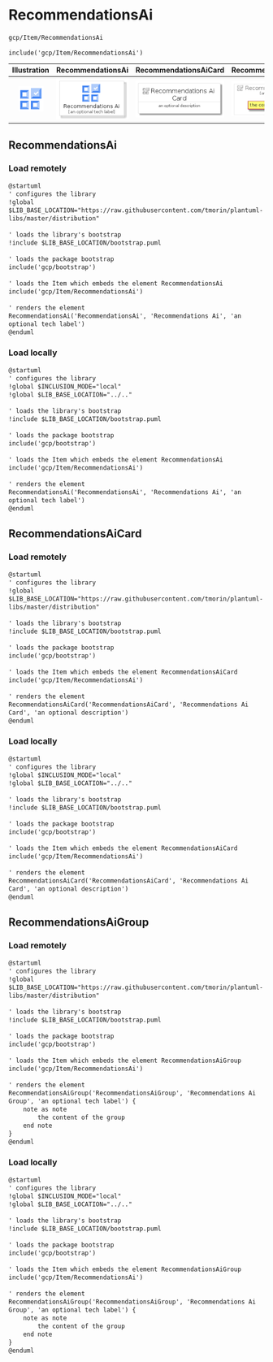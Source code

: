 # RecommendationsAi


```text
gcp/Item/RecommendationsAi
```

```text
include('gcp/Item/RecommendationsAi')
```



| Illustration | RecommendationsAi | RecommendationsAiCard | RecommendationsAiGroup |
| :---: | :---: | :---: | :---: |
| ![illustration for Illustration](../../gcp/Item/RecommendationsAi.png) | ![illustration for RecommendationsAi](../../gcp/Item/RecommendationsAi.Local.png) | ![illustration for RecommendationsAiCard](../../gcp/Item/RecommendationsAiCard.Local.png) | ![illustration for RecommendationsAiGroup](../../gcp/Item/RecommendationsAiGroup.Local.png) |




## RecommendationsAi

### Load remotely
```plantuml
@startuml
' configures the library
!global $LIB_BASE_LOCATION="https://raw.githubusercontent.com/tmorin/plantuml-libs/master/distribution"

' loads the library's bootstrap
!include $LIB_BASE_LOCATION/bootstrap.puml

' loads the package bootstrap
include('gcp/bootstrap')

' loads the Item which embeds the element RecommendationsAi
include('gcp/Item/RecommendationsAi')

' renders the element
RecommendationsAi('RecommendationsAi', 'Recommendations Ai', 'an optional tech label')
@enduml
```

### Load locally
```plantuml
@startuml
' configures the library
!global $INCLUSION_MODE="local"
!global $LIB_BASE_LOCATION="../.."

' loads the library's bootstrap
!include $LIB_BASE_LOCATION/bootstrap.puml

' loads the package bootstrap
include('gcp/bootstrap')

' loads the Item which embeds the element RecommendationsAi
include('gcp/Item/RecommendationsAi')

' renders the element
RecommendationsAi('RecommendationsAi', 'Recommendations Ai', 'an optional tech label')
@enduml
```

## RecommendationsAiCard

### Load remotely
```plantuml
@startuml
' configures the library
!global $LIB_BASE_LOCATION="https://raw.githubusercontent.com/tmorin/plantuml-libs/master/distribution"

' loads the library's bootstrap
!include $LIB_BASE_LOCATION/bootstrap.puml

' loads the package bootstrap
include('gcp/bootstrap')

' loads the Item which embeds the element RecommendationsAiCard
include('gcp/Item/RecommendationsAi')

' renders the element
RecommendationsAiCard('RecommendationsAiCard', 'Recommendations Ai Card', 'an optional description')
@enduml
```

### Load locally
```plantuml
@startuml
' configures the library
!global $INCLUSION_MODE="local"
!global $LIB_BASE_LOCATION="../.."

' loads the library's bootstrap
!include $LIB_BASE_LOCATION/bootstrap.puml

' loads the package bootstrap
include('gcp/bootstrap')

' loads the Item which embeds the element RecommendationsAiCard
include('gcp/Item/RecommendationsAi')

' renders the element
RecommendationsAiCard('RecommendationsAiCard', 'Recommendations Ai Card', 'an optional description')
@enduml
```

## RecommendationsAiGroup

### Load remotely
```plantuml
@startuml
' configures the library
!global $LIB_BASE_LOCATION="https://raw.githubusercontent.com/tmorin/plantuml-libs/master/distribution"

' loads the library's bootstrap
!include $LIB_BASE_LOCATION/bootstrap.puml

' loads the package bootstrap
include('gcp/bootstrap')

' loads the Item which embeds the element RecommendationsAiGroup
include('gcp/Item/RecommendationsAi')

' renders the element
RecommendationsAiGroup('RecommendationsAiGroup', 'Recommendations Ai Group', 'an optional tech label') {
    note as note
        the content of the group
    end note
}
@enduml
```

### Load locally
```plantuml
@startuml
' configures the library
!global $INCLUSION_MODE="local"
!global $LIB_BASE_LOCATION="../.."

' loads the library's bootstrap
!include $LIB_BASE_LOCATION/bootstrap.puml

' loads the package bootstrap
include('gcp/bootstrap')

' loads the Item which embeds the element RecommendationsAiGroup
include('gcp/Item/RecommendationsAi')

' renders the element
RecommendationsAiGroup('RecommendationsAiGroup', 'Recommendations Ai Group', 'an optional tech label') {
    note as note
        the content of the group
    end note
}
@enduml
```

